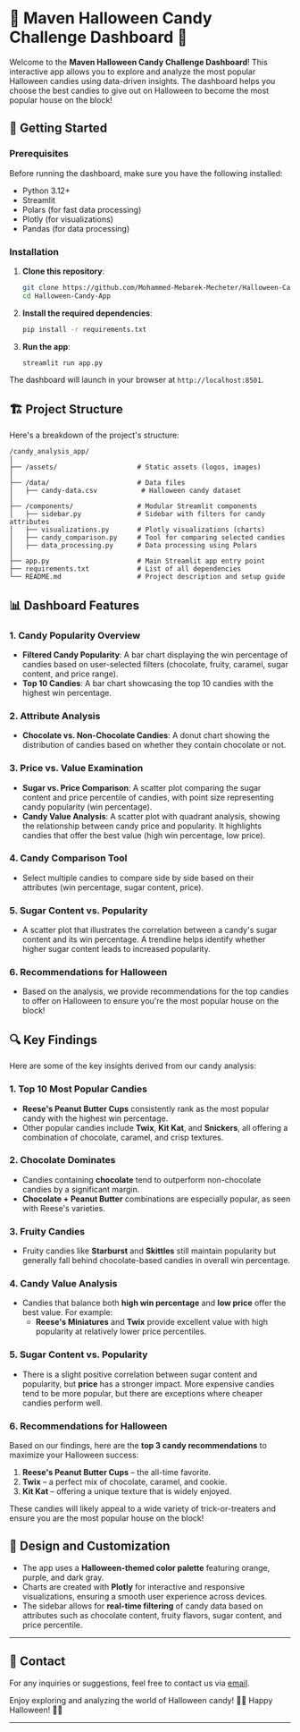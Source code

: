 # 🎃 Maven Halloween Candy Challenge Dashboard 🍬

Welcome to the **Maven Halloween Candy Challenge Dashboard**! This interactive app allows you to explore and analyze the most popular Halloween candies using data-driven insights. The dashboard helps you choose the best candies to give out on Halloween to become the most popular house on the block!

## 🚀 Getting Started

### Prerequisites

Before running the dashboard, make sure you have the following installed:
- Python 3.12+
- Streamlit
- Polars (for fast data processing)
- Plotly (for visualizations)
- Pandas (for data processing)

### Installation

1. **Clone this repository**:
    ```bash
    git clone https://github.com/Mohammed-Mebarek-Mecheter/Halloween-Candy-App.git
    cd Halloween-Candy-App
    ```

2. **Install the required dependencies**:
    ```bash
    pip install -r requirements.txt
    ```

3. **Run the app**:
    ```bash
    streamlit run app.py
    ```

The dashboard will launch in your browser at `http://localhost:8501`.

## 🏗️ Project Structure

Here's a breakdown of the project's structure:

```
/candy_analysis_app/
│
├── /assets/                    # Static assets (logos, images)
│   
├── /data/                      # Data files
│   ├── candy-data.csv           # Halloween candy dataset
│
├── /components/                # Modular Streamlit components
│   ├── sidebar.py              # Sidebar with filters for candy attributes
│   ├── visualizations.py       # Plotly visualizations (charts)
│   ├── candy_comparison.py     # Tool for comparing selected candies
│   ├── data_processing.py      # Data processing using Polars
│   
├── app.py                      # Main Streamlit app entry point
├── requirements.txt            # List of all dependencies
└── README.md                   # Project description and setup guide
```

## 📊 Dashboard Features

### 1. **Candy Popularity Overview**
- **Filtered Candy Popularity**: A bar chart displaying the win percentage of candies based on user-selected filters (chocolate, fruity, caramel, sugar content, and price range).
- **Top 10 Candies**: A bar chart showcasing the top 10 candies with the highest win percentage.

### 2. **Attribute Analysis**
- **Chocolate vs. Non-Chocolate Candies**: A donut chart showing the distribution of candies based on whether they contain chocolate or not.

### 3. **Price vs. Value Examination**
- **Sugar vs. Price Comparison**: A scatter plot comparing the sugar content and price percentile of candies, with point size representing candy popularity (win percentage).
- **Candy Value Analysis**: A scatter plot with quadrant analysis, showing the relationship between candy price and popularity. It highlights candies that offer the best value (high win percentage, low price).

### 4. **Candy Comparison Tool**
- Select multiple candies to compare side by side based on their attributes (win percentage, sugar content, price).

### 5. **Sugar Content vs. Popularity**
- A scatter plot that illustrates the correlation between a candy's sugar content and its win percentage. A trendline helps identify whether higher sugar content leads to increased popularity.

### 6. **Recommendations for Halloween**
- Based on the analysis, we provide recommendations for the top candies to offer on Halloween to ensure you're the most popular house on the block!

## 🔍 Key Findings

Here are some of the key insights derived from our candy analysis:

### 1. **Top 10 Most Popular Candies**
- **Reese's Peanut Butter Cups** consistently rank as the most popular candy with the highest win percentage.
- Other popular candies include **Twix**, **Kit Kat**, and **Snickers**, all offering a combination of chocolate, caramel, and crisp textures.

### 2. **Chocolate Dominates**
- Candies containing **chocolate** tend to outperform non-chocolate candies by a significant margin.
- **Chocolate + Peanut Butter** combinations are especially popular, as seen with Reese's varieties.

### 3. **Fruity Candies**
- Fruity candies like **Starburst** and **Skittles** still maintain popularity but generally fall behind chocolate-based candies in overall win percentage.

### 4. **Candy Value Analysis**
- Candies that balance both **high win percentage** and **low price** offer the best value. For example:
  - **Reese's Miniatures** and **Twix** provide excellent value with high popularity at relatively lower price percentiles.
  
### 5. **Sugar Content vs. Popularity**
- There is a slight positive correlation between sugar content and popularity, but **price** has a stronger impact. More expensive candies tend to be more popular, but there are exceptions where cheaper candies perform well.

### 6. **Recommendations for Halloween**
Based on our findings, here are the **top 3 candy recommendations** to maximize your Halloween success:
1. **Reese's Peanut Butter Cups** – the all-time favorite.
2. **Twix** – a perfect mix of chocolate, caramel, and cookie.
3. **Kit Kat** – offering a unique texture that is widely enjoyed.

These candies will likely appeal to a wide variety of trick-or-treaters and ensure you are the most popular house on the block!

## 🎨 Design and Customization

- The app uses a **Halloween-themed color palette** featuring orange, purple, and dark gray.
- Charts are created with **Plotly** for interactive and responsive visualizations, ensuring a smooth user experience across devices.
- The sidebar allows for **real-time filtering** of candy data based on attributes such as chocolate content, fruity flavors, sugar content, and price percentile.

---

## 📧 Contact

For any inquiries or suggestions, feel free to contact us via [email](mailto:mohammedmecheter@gmail.com).

Enjoy exploring and analyzing the world of Halloween candy! 🍫🍬 Happy Halloween! 🎃👻

---

